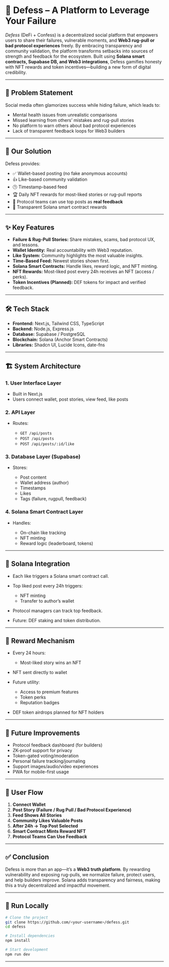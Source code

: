 

# 💬 Defess – A Platform to Leverage Your Failure

*Defess* (DeFi + Confess) is a decentralized social platform that empowers users to share their failures, vulnerable moments, and **Web3 rug-pull or bad protocol experiences** freely. By embracing transparency and community validation, the platform transforms setbacks into sources of strength and feedback for the ecosystem. Built using **Solana smart contracts, Supabase DB, and Web3 integrations**, Defess gamifies honesty with NFT rewards and token incentives—building a new form of digital credibility.

---

## 🧠 Problem Statement

Social media often glamorizes success while hiding failure, which leads to:

* Mental health issues from unrealistic comparisons
* Missed learning from others’ mistakes and rug-pull stories
* No platform to warn others about bad protocol experiences
* Lack of transparent feedback loops for Web3 builders

---

## 🚀 Our Solution

Defess provides:

* ✅ Wallet-based posting (no fake anonymous accounts)
* 👍 Like-based community validation
* 🕒 Timestamp-based feed
* 🏆 Daily NFT rewards for most-liked stories or rug-pull reports
* 🔁 Protocol teams can use top posts as **real feedback**
* 🔐 Transparent Solana smart contract rewards

---

## ✨ Key Features

* **Failure & Rug-Pull Stories:** Share mistakes, scams, bad protocol UX, and lessons.
* **Wallet Identity:** Real accountability with Web3 reputation.
* **Like System:** Community highlights the most valuable insights.
* **Time-Based Feed:** Newest stories shown first.
* **Solana Smart Contracts:** Handle likes, reward logic, and NFT minting.
* **NFT Rewards:** Most-liked post every 24h receives an NFT (access / perks).
* **Token Incentives (Planned):** DEF tokens for impact and verified feedback.

---

## 🛠️ Tech Stack

* **Frontend:** Next.js, Tailwind CSS, TypeScript
* **Backend:** Node.js, Express.js
* **Database:** Supabase / PostgreSQL
* **Blockchain:** Solana (Anchor Smart Contracts)
* **Libraries:** Shadcn UI, Lucide Icons, date-fns

---

## 🏗️ System Architecture

### 1. User Interface Layer

* Built in Next.js
* Users connect wallet, post stories, view feed, like posts

### 2. API Layer

* Routes:

  * `GET /api/posts`
  * `POST /api/posts`
  * `POST /api/posts/:id/like`

### 3. Database Layer (Supabase)

* Stores:

  * Post content
  * Wallet address (author)
  * Timestamps
  * Likes
  * Tags (failure, rugpull, feedback)

### 4. Solana Smart Contract Layer

* Handles:

  * On-chain like tracking
  * NFT minting
  * Reward logic (leaderboard, tokens)

---

## 🔗 Solana Integration

* Each like triggers a Solana smart contract call.
* Top liked post every 24h triggers:

  * NFT minting
  * Transfer to author’s wallet
* Protocol managers can track top feedback.
* Future: DEF staking and token distribution.

---

## 🎁 Reward Mechanism

* Every 24 hours:

  * Most-liked story wins an NFT
* NFT sent directly to wallet
* Future utility:

  * Access to premium features
  * Token perks
  * Reputation badges
* DEF token airdrops planned for NFT holders

---

## 🔮 Future Improvements

* Protocol feedback dashboard (for builders)
* ZK-proof support for privacy
* Token-gated voting/moderation
* Personal failure tracking/journaling
* Support images/audio/video experiences
* PWA for mobile-first usage

---

## 👣 User Flow

1. **Connect Wallet**
2. **Post Story (Failure / Rug Pull / Bad Protocol Experience)**
3. **Feed Shows All Stories**
4. **Community Likes Valuable Posts**
5. **After 24h → Top Post Selected**
6. **Smart Contract Mints Reward NFT**
7. **Protocol Teams Can Use Feedback**

---

## ✅ Conclusion

Defess is more than an app—it’s a **Web3 truth platform**.
By rewarding vulnerability and exposing rug-pulls, we normalize failure, protect users, and help builders improve.
Solana adds transparency and fairness, making this a truly decentralized and impactful movement.

---

## 🧪 Run Locally

```bash
# Clone the project
git clone https://github.com/<your-username>/defess.git
cd defess

# Install dependencies
npm install

# Start development
npm run dev
```

---

